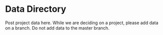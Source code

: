 # Data Directory

Post project data here.  While we are deciding on a project, please add data on a branch.  Do not add data to the master branch.
